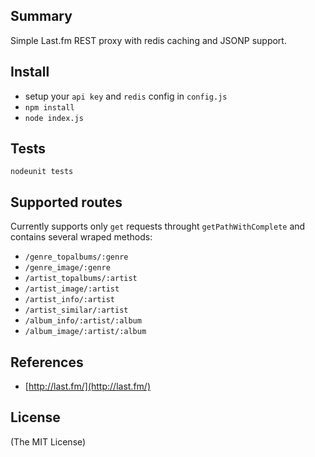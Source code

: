 ## Summary ##

Simple Last.fm REST proxy with redis caching and JSONP support.

## Install ##

  * setup your `api key` and `redis` config in `config.js`
  * `npm install`
  * `node index.js`

## Tests ##

`nodeunit tests`

## Supported routes ##

  Currently supports only `get` requests throught `getPathWithComplete` and contains several wraped methods:

  * `/genre_topalbums/:genre`
  * `/genre_image/:genre`
  * `/artist_topalbums/:artist`
  * `/artist_image/:artist`
  * `/artist_info/:artist`
  * `/artist_similar/:artist`
  * `/album_info/:artist/:album`
  * `/album_image/:artist/:album`

## References ##

- [http://last.fm/](http://last.fm/)

## License ##

(The MIT License)
